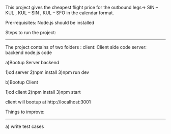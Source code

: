 This project gives the cheapest flight price for the outbound legs-> SIN – KUL , KUL – SIN , KUL – SFO in the calendar format.

Pre-requisites:
Node.js should be installed

Steps to run the project:

---

The project contains of two folders :
client: Client side code
server: backend node.js code

a)Bootup Server backend

1)cd server
2)npm install
3)npm run dev

b)Bootup Client

1)cd client
2)npm install
3)npm start

client will bootup at http://localhost:3001

Things to improve:

---

a) write test cases
